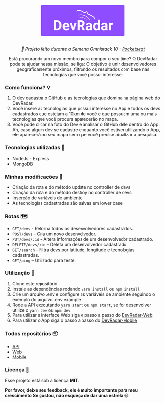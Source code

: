 <div  align="center">
<img  src="static/logo.png"  alt="DevRadar logo"  height="100">
<br>
<br>
<p><i>🚀 Projeto feito durante a Semana Omnistack 10 - <a  href="https://github.com/Rocketseat">Rocketseat</a></i></p>
<p>Está procurando um novo membro para compor o seu time? O DevRadar pode te ajudar nessa missão, se liga:
O objetivo é unir desenvolvedores geograficamente próximos, filtrando os resultados com base nas tecnologias que você possui interesse.</p>
</div>

### Como funciona? 💡
1. O dev cadastra o GitHub e as tecnologias que domina na página web do DevRadar.
2. Você insere as tecnologias que possui interesse no App e todos os devs cadastrados que estejam a 10km de você e que possuem uma ou mais tecnologias que você procura aparecerão no mapa.
3. Você pode clicar na foto do Dev e analisar o GitHub dele dentro do App. Ah, caso algum dev se cadastre enquanto você estiver utilizando o App, ele aparecerá no seu mapa sem que você precise atualizar a pesquisa.


### Tecnologias utilizadas 💙
* NodeJs - Express
* MongoDB

### Minhas modificações 🔧
* Criação da rota e do método update no controller de devs
* Criação da rota e do método destroy no controller de devs
* Inserção de variáveis de ambiente
* As tecnologias cadastradas são salvas em lower case

### Rotas 🗺️
- `GET/devs` - Retorna todos os desenvolvedores cadastrados.
- `POST/devs` - Cria um novo desenvolvedor.
- `PUT/devs/:id` – Altera informações de um desenvolvedor cadastrado.
- `DELETE/devs/:id` – Deleta um desenvolvedor cadastrado.
- `GET/search` - Filtra devs por latitude, longitude e tecnologias cadastradas.
- `GET/ping` – Utilizado para teste.

### Utilização 🔌
1. Clone este repositório
2. Instale as dependências rodando `yarn install` ou `npm install`
3. Crie um arquivo .env e configure as variáveis de ambiente seguindo o exemplo do arquivo .env.example
4. Rode a API executando `yarn start` ou `npm start`, se for desenvolver utilize o `yarn dev` ou `npm dev`
5. Para utilizar a interface Web siga o passo a passo do [DevRadar-Web](https://github.com/ViniciusMazon/devradar-web)
6. Para utilizar o App siga o passo a passo do [DevRadar-Mobile](https://github.com/ViniciusMazon/devradar-mobile) 

### Todos repositórios 📦
* [API](https://github.com/ViniciusMazon/devradar-api)
* [Web](https://github.com/ViniciusMazon/devradar-web)
* [Mobile](https://github.com/ViniciusMazon/devradar-mobile)

### Licença 📄
Esse projeto está sob a licença **MIT**.

**Por favor, deixe seu feedback, ele é muito importante para meu crescimento**
**Se gostou, não esqueça de dar uma estrela** 😆

